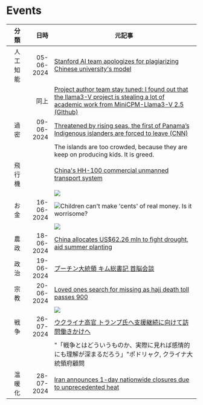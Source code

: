 # Events
|分類 | 日時 | 元記事 |
| --: | --: | -- |
| 人工知能 | 05-06-2024 | [Stanford AI team apologizes for plagiarizing Chinese university's model](https://english.news.cn/20240605/3583ee9143d844758ba3a7ef26170e6d/c.html)|
||同上|[Project author team stay tuned: I found out that the llama3-V project is stealing a lot of academic work from MiniCPM-Llama3-V 2.5 (GIthub)](https://github.com/OpenBMB/MiniCPM-V/issues/196)|
| 過密| 09-06-2024| [Threatened by rising seas, the first of Panama’s Indigenous islanders are forced to leave (CNN)](https://edition.cnn.com/interactive/2024/06/climate/panama-climate-refugees-guna-rising-seas-cnnphotos/)|
|  |  |The islands are too crowded, because they are keep on producing kids. It is greed.|
| 飛行機 |  |[China's HH-100 commercial unmanned transport system](https://www.shine.cn/biz/tech/2406124737/)|
| | | ![](https://obj.shine.cn/files/2024/06/12/f6929336-3353-4e1e-9e14-bf5dacea25ff_0.jpg)|
| お金| 16-06-2024| ![Children can't make 'cents' of real money. Is it worrisome?]([https://obj.shine.cn/files/2024/06/12/f6929336-3353-4e1e-9e14-bf5dacea25ff_0.jpg](https://www.shine.cn/opinion/2406152838/))|
|||![](https://obj.shine.cn/files/2024/06/15/42de2c74-8415-4a27-9e1d-0e519fd6741d_0.jpg)|
| 農政 | 18-06-2024 | [China allocates US$62.26 mln to fight drought, aid summer planting](https://www.shine.cn/news/nation/2406182299/)|
| 政治| 19-06-2024 |  [プーチン大統領 キム総書記 首脳会談](https://www3.nhk.or.jp/news/html/20240619/k10014485041000.html)|
| 宗教 | 20-06-2024 | [Loved ones search for missing as hajj death toll passes 900](https://www.shine.cn/news/world/2406207518/)|
||| ![](https://obj.shine.cn/files/2024/06/20/c7b4d4dd-5d6e-4ff4-a2a9-6cc92bba2f7b_0.jpg)|
| 戦争 |26-07-2024|[ウクライナ高官 トランプ氏へ支援継続に向けて訪問働きかけへ](https://www3.nhk.or.jp/news/html/20240726/k10014524191000.html)|
|||"「戦争とはどういうものか、実際に見れば感情的にも理解が深まるだろう」"ポドリャク, クライナ大統領府顧問|
| 温暖化 | 28-07-2024 | [Iran announces 1-day nationwide closures due to unprecedented heat](https://www.shine.cn/news/world/2407279727/) |
